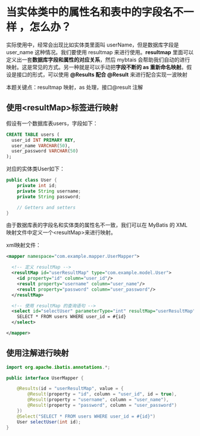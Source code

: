 # 当实体类中的属性名和表中的字段名不一样 ，怎么办？

实际使用中，经常会出现比如实体类里面叫 userName，但是数据库字段是 user_name 这种情况。我们要使用 resultmap 来进行使用。**resultmap** 里面可以定义出一套**数据库字段和属性的对应关系**，然后 mybtais 会帮助我们自动的进行映射。这是常见的方式。另一种就是可以手动把**字段不断的 as 重新命名映射**。假设是接口的形式，可以使用 **@Results 配合 @Result** 来进行配合实现一波映射

本题关键点：resultmap 映射，as 处理，接口@result 注解

## **使用\<resultMap>标签进行映射**

假设有一个数据库表users，字段如下：

```sql
CREATE TABLE users (
  user_id INT PRIMARY KEY,
  user_name VARCHAR(50),
  user_password VARCHAR(50)
);
```

对应的实体类User如下：

```java
public class User {
    private int id;
    private String username;
    private String password;

    // Getters and setters
}
```

由于数据库表的字段名和实体类的属性名不一致，我们可以在 MyBatis 的 XML 映射文件中定义一个\<resultMap>来进行映射。

xml映射文件：

```xml
<mapper namespace="com.example.mapper.UserMapper">

  <!-- 定义 resultMap -->
  <resultMap id="userResultMap" type="com.example.model.User">
    <id property="id" column="user_id"/>
    <result property="username" column="user_name"/>
    <result property="password" column="user_password"/>
  </resultMap>

  <!-- 使用 resultMap 的查询语句 -->
  <select id="selectUser" parameterType="int" resultMap="userResultMap">
    SELECT * FROM users WHERE user_id = #{id}
  </select>

</mapper>
```

## **使用注解进行映射**

```java
import org.apache.ibatis.annotations.*;

public interface UserMapper {

    @Results(id = "userResultMap", value = {
        @Result(property = "id", column = "user_id", id = true),
        @Result(property = "username", column = "user_name"),
        @Result(property = "password", column = "user_password")
    })
    @Select("SELECT * FROM users WHERE user_id = #{id}")
    User selectUser(int id);
}
```

